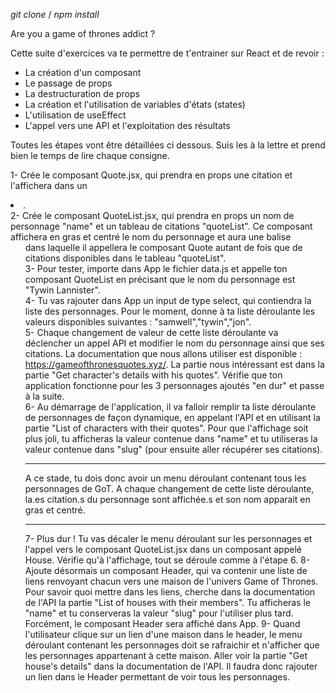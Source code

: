 *git clone* / *npm install*

Are you a game of thrones addict ?

Cette suite d'exercices va te permettre de t'entrainer sur React et de revoir :
- La création d'un composant
- Le passage de props
- La destructuration de props
- La création et l'utilisation de variables d'états (states)
- L'utilisation de useEffect
- L'appel vers une API et l'exploitation des résultats


Toutes les étapes vont être détaillées ci dessous. Suis les à la lettre et prend bien le temps de lire chaque consigne.

1- Crée le composant Quote.jsx, qui prendra en props une citation et l'affichera dans un <li>.<br/>
2- Crée le composant QuoteList.jsx, qui prendra en props un nom de personnage "name" et un tableau de citations "quoteList". Ce composant affichera en gras et centré le nom du personnage et aura une balise <ul> dans laquelle il appellera le composant Quote autant de fois que de citations disponibles dans le tableau "quoteList".<br/>
3- Pour tester, importe dans App le fichier data.js et appelle ton composant QuoteList en précisant que le nom du personnage est "Tywin Lannister".<br/>
4- Tu vas rajouter dans App un input de type select, qui contiendra la liste des personnages. Pour le moment, donne à ta liste déroulante les valeurs disponibles suivantes : "samwell","tywin","jon". <br/>
5- Chaque changement de valeur de cette liste déroulante va déclencher un appel API et modifier le nom du personnage ainsi que ses citations. La documentation que nous allons utiliser est disponible : https://gameofthronesquotes.xyz/. La partie nous intéressant est dans la partie "Get character's details with his quotes". Vérifie que ton application fonctionne pour les 3 personnages ajoutés "en dur" et passe à la suite. <br/>
6- Au démarrage de l'application, il va falloir remplir ta liste déroulante de personnages de façon dynamique, en appelant l'API et en utilisant la partie "List of characters with their quotes". Pour que l'affichage soit plus joli, tu afficheras la valeur contenue dans "name" et tu utiliseras la valeur contenue dans "slug" (pour ensuite aller récupérer ses citations).

****************************************************************************************
A ce stade, tu dois donc avoir un menu déroulant contenant tous les personnages de GoT.
A chaque changement de cette liste déroulante, la.es citation.s du personnage sont affichée.s
et son nom apparait en gras et centré.
****************************************************************************************


7- Plus dur ! Tu vas décaler le menu déroulant sur les personnages et l'appel vers le composant QuoteList.jsx dans un composant appelé House. Vérifie qu'à l'affichage, tout se déroule comme à l'étape 6.
8- Ajoute désormais un composant Header, qui va contenir une liste de liens renvoyant chacun vers une maison de l'univers Game of Thrones. Pour savoir quoi mettre dans les liens, cherche dans la documentation de l'API la partie "List of houses with their members". Tu afficheras le "name" et tu conserveras la valeur "slug" pour l'utiliser plus tard. Forcément, le composant Header sera affiché dans App.
9- Quand l'utilisateur clique sur un lien d'une maison dans le header, le menu déroulant contenant les personnages doit se rafraichir et n'afficher que les personnages appartenant à cette maison. Aller voir la partie "Get house's details" dans la documentation de l'API. Il faudra donc rajouter un lien dans le Header permettant de voir tous les personnages.
